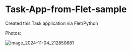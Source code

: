 # Task-App-from-Flet-sample
Created this Task application via Flet/Python

Photos:

![image_2024-11-04_212850681](https://github.com/user-attachments/assets/3f6a21c8-44cc-4061-857f-4e50f6fa37f9)


